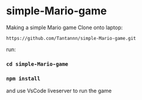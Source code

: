 # simple-Mario-game
Making a simple Mario game
Clone onto laptop:

    https://github.com/Tantannn/simple-Mario-game.git
   
run:

### `cd simple-Mario-game`

### `npm install`


and use VsCode liveserver to run the game
